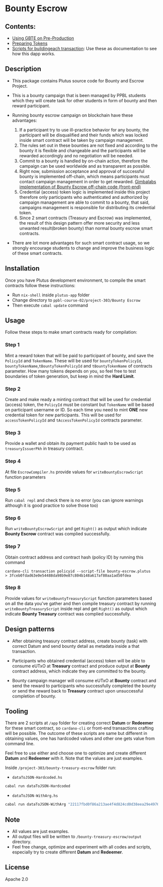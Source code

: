 # Bounty Escrow

## Contents:
- [Using GBTE on Pre-Production](https://gitlab.com/gimbalabs/plutus-pbl-summer-2022/ppbl-course-02/-/blob/master/project-303/bounty-treasury-escrow/using-preprod-instance.md)
- [Preparing Tokens](https://gitlab.com/gimbalabs/plutus-pbl-summer-2022/ppbl-course-02/-/blob/master/project-303/bounty-treasury-escrow/minting-contributor-tokens.md)
- [Scripts for buildingeach transaction](https://gitlab.com/gimbalabs/plutus-pbl-summer-2022/ppbl-course-02/-/tree/master/project-303/bounty-treasury-escrow/scripts): Use these as documentation to see how this dapp works.

## Description
- This package contains Plutus source code for Bounty and Escrow Project.
- This is a bounty campaign that is been managed by PPBL students which they will create task for other students in form of bounty and then reward participant.
- Running bounty escrow campaign on blockchain have these advantages:
    1. If a participant try to use ill-practice behavior for any bounty, the participant will be disqualified and their funds which was locked inside smart contract will be taken by campaign management.
    2. The rules set out in these bounties are not fixed and according to the bounty it is flexible and changeable and the participants will be rewarded accordingly and no negotiation will be needed.
    3. Commit to a bounty is handled by on-chain action, therefore the campaign can be used worldwide and as transparent as possible.
    4. Right now, submission acceptance and approval of successful bounty is implemented off-chain, which means participants must contact campaign management in order to get rewarded. [Gimbalabs implementation of Bounty Escrow off-chain code (front-end)](https://gitlab.com/gimbalabs/gimbal-bounty-treasury-and-escrow/gimbal-tracker-v1)
    5. Credential (access) token logic is implemented inside this project therefore only participants who authenticated and authorized by campaign management are able to commit to a bounty, that said, campaigns management is responsible for distributing its credential token.
    6. Since 2 smart contracts (Treasury and Escrow) was implemented, the result of this design pattern offer more security and less unwanted result(broken bounty) than normal bounty escrow smart contracts.

- There are lot more advantages for such smart contract usage, so we strongly encourage students to change and improve the business logic of these smart contracts.

## Installation

Once you have Plutus development environment, to compile the smart contracts follow these instructions:

- Run `nix-shell` inside `plutus-app` folder
- Change directory to `ppbl-course-02/project-303/Bounty Escrow`
- Then execute `cabal update` command

## Usage

Follow these steps to make smart contracts ready for compilation:

### Step 1

Mint a reward token that will be paid to participant of bounty, and save the `PolicyId` and `TokenName`. These will be used for `bountyTokenPolicyId`, `bountyTokenName`,`tBountyTokenPolicyId` and `tBountyTokenName` of contracts parameter. How many tokens depends on you, so feel free to test boundaries of token generation, but keep in mind the **Hard Limit**.

### Step 2

Create and make ready a minting contract that will be used for credential (access) token, the `PolicyId` must be constant but `TokenName` will be based on participant username or ID. So each time you need to mint **ONE** new credential token for new participants. This will be used for `accessTokenPolicyId` and `tAccessTokenPolicyId` contracts parameter.

### Step 3

Provide a wallet and obtain its payment public hash to be used as `treasuryIssuerPkh` in treasury contract.

### Step 4

At file `EscrowCompiler.hs` provide values for  `writeBountyEscrowScript` function parameters

### Step 5

Run `cabal repl` and check there is no error (you can ignore warnings although it is good practice to solve those too)

### Step 6

Run `writeBountyEscrowScript` and get `Right()` as output which indicate **Bounty Escrow** contract was complied successfully.

### Step 7

Obtain contract address and contract hash (policy ID) by running this command

```
cardano-cli transaction policyid --script-file bounty-escrow.plutus
> 3fceb0fdad63e0e54488da98b9e87c804b148a617af80aa1ad50fdea
```

### Step 8

Provide values for `writeBountyTreasuryScript` function parameters based on all the data you've gather and then compile treasury contract by running `writeBountyTreasuryScript` inside repl and get `Right()` as output which indicate **Bounty Treasury** contract was complied successfully.

## Design patterns

- After obtaining treasury contract address, create bounty (task) with correct Datum and send bounty detail as metadata inside a that transaction.

- Participants who obtained credential (access) token will be able to consume eUTxO at **Treasury** contract and produce output at **Bounty** contract address, which indicate they are committed to the bounty.

- Bounty campaign manager will consume eUTxO at **Bounty** contract and send the reward to participants who successfully completed the bounty or send the reward back to **Treasury** contract upon unsuccessful completion of bounty.

## Tooling

There are 2 scripts at `/app` folder for creating correct **Datum** or **Redeemer** for these smart contract, so `cardano-cli` or front-end transactions crafting will be possible. The outcome of these scripts are same but different in obtaining values, one has hardcoded values and other one gets value from command line.

Feel free to use either and choose one to optimize and create different **Datum** and **Redeemer** with it. Note that the values are just examples.

Inside `/project-303/bounty-treasury-escrow` folder run:

- `dataToJSON-Hardcoded.hs`

```bash
cabal run dataToJSON-Hardcoded
```

- `dataToJSON-WithArg.hs`

```bash
cabal run dataToJSON-WithArg "22117fbd0f86a213ae4f4d824cd0d38eea29e49764ae22f5f50ba3d3" "e02f8dd57e378ee673d5bf3bf7228382f131b1767d588a79cde2726a" 20 25000 1651252695000
```

## Note

- All values are just examples.
- All output files will be written to `/bounty-treasury-escrow/output` directory.
- Feel free change, optimize and experiment with all codes and scripts, especially try to create different **Datum** and **Redeemer**.

## License

Apache 2.0
